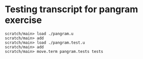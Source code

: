 # Testing transcript for pangram exercise

```ucm
scratch/main> load ./pangram.u
scratch/main> add
scratch/main> load ./pangram.test.u
scratch/main> add
scratch/main> move.term pangram.tests tests
```
